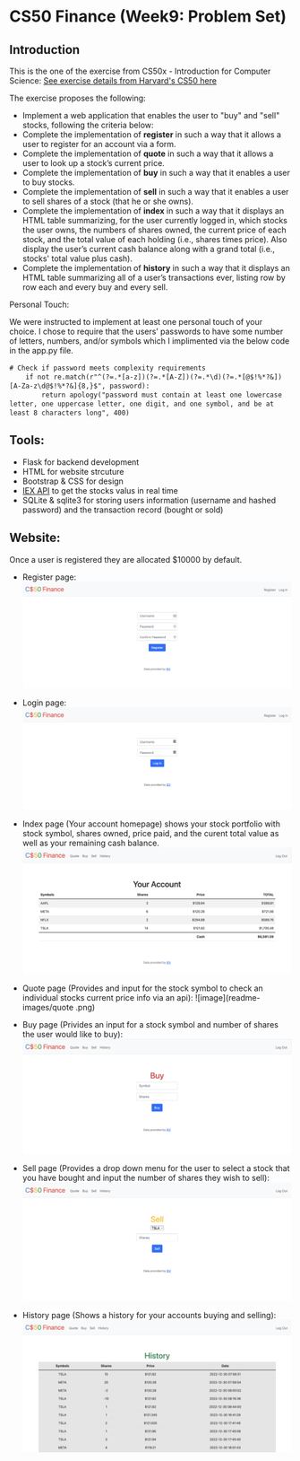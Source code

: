 # CS50 Finance (Week9: Problem Set)

## Introduction
This is the one of the exercise from CS50x - Introduction for Computer Science: <a href="https://cs50.harvard.edu/x/2023/psets/9/finance/">See exercise details from Harvard's CS50 here</a>

The exercise proposes the following:
* Implement a web application that enables the user to "buy" and "sell" stocks, following the criteria below:
* Complete the implementation of **register** in such a way that it allows a user to register for an account via a form.
* Complete the implementation of **quote** in such a way that it allows a user to look up a stock’s current price.
* Complete the implementation of **buy** in such a way that it enables a user to buy stocks.
* Complete the implementation of **sell** in such a way that it enables a user to sell shares of a stock (that he or she owns).
* Complete the implementation of **index** in such a way that it displays an HTML table summarizing, for the user currently logged in, which stocks the user owns, the numbers of shares owned, the current price of each stock, and the total value of each holding (i.e., shares times price). Also display the user’s current cash balance along with a grand total (i.e., stocks' total value plus cash).
* Complete the implementation of **history** in such a way that it displays an HTML table summarizing all of a user’s transactions ever, listing row by row each and every buy and every sell.

Personal Touch:

We were instructed to implement at least one personal touch of your choice. I chose to require that the users’ passwords to have some number of letters, numbers, and/or symbols which I implimented via the below code in the app.py file. 

    # Check if password meets complexity requirements
        if not re.match(r"^(?=.*[a-z])(?=.*[A-Z])(?=.*\d)(?=.*[@$!%*?&])[A-Za-z\d@$!%*?&]{8,}$", password):
            return apology("password must contain at least one lowercase letter, one uppercase letter, one digit, and one symbol, and be at least 8 characters long", 400)


## Tools:
- Flask for backend development
- HTML for website strcuture 
- Bootstrap & CSS for design
- <a href="https://iexcloud.io/">IEX API</a> to get the stocks valus in real time
- SQLite & sqlite3 for storing users information (username and hashed password) and the transaction record (bought or sold)

## Website:

Once a user is registered they are allocated $10000 by default.

- Register page:
![image](readme-images/register.png)

- Login page:
![image](readme-images/login.png)

- Index page (Your account homepage) shows your stock portfolio with stock symbol, shares owned, price paid, and the curent total value as well as your remaining cash balance.  
![image](readme-images/index.png)

- Quote page (Provides and input for the stock symbol to check an individual stocks current price info via an api):
![image](readme-images/quote .png)

- Buy page (Privides an input for a stock symbol and number of shares the user would like to buy):
![image](readme-images/buy.png)

- Sell page (Provides a drop down menu for the user to select a stock that you have bought and input the number of shares they wish to sell):
![image](readme-images/sell.png)

- History page (Shows a history for your accounts buying and selling):
![image](readme-images/history.png)

